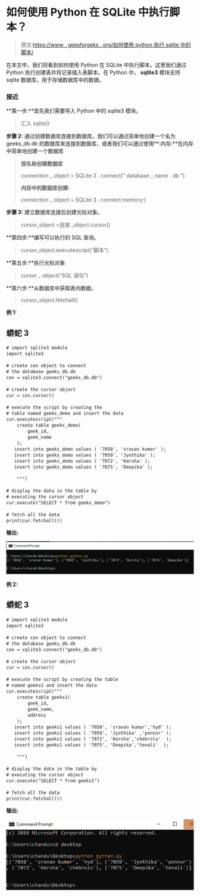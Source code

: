 # 如何使用 Python 在 SQLite 中执行脚本？

> 原文:[https://www . geesforgeks . org/如何使用 python 执行 sqlite 中的脚本/](https://www.geeksforgeeks.org/how-to-execute-a-script-in-sqlite-using-python/)

在本文中，我们将看到如何使用 Python 在 SQLite 中执行脚本。这里我们通过 Python 执行创建表并将记录插入表脚本。在 Python 中， **sqlite3** 模块支持 sqlite 数据库，用于存储数据库中的数据。

### **接近**

**第一步:**首先我们需要导入 Python 中的 sqlite3 模块。

> 汇入 sqlite3

**步骤 2:** 通过创建数据库连接到数据库。我们可以通过简单地创建一个名为 geeks_db.db 的数据库来连接到数据库，或者我们可以通过使用**:内存:**在内存中简单地创建一个数据库

> **按名称创建数据库**
> 
> connection _ object = SQLite 3 . connect(" database _ name . db ")
> 
> **内存中的数据库创建:**
> 
> connection _ object = SQLite 3 . connect:memory:)

**步骤 3:** 建立数据库连接后创建光标对象。

> cursor_object =连接 _object.cursor()

**第四步:**编写可以执行的 SQL 查询。

> cursor_object.executescript(“脚本”)

**第五步:**执行光标对象

> cursor _ object(“SQL 语句”)

**第六步:**从数据库中获取表内数据。

> cursor_object.fetchall()

**例 1:**

## 蟒蛇 3

```
# import sqlite3 module
import sqlite3

# create con object to connect 
# the database geeks_db.db
con = sqlite3.connect("geeks_db.db")

# create the cursor object
cur = con.cursor()

# execute the script by creating the 
# table named geeks_demo and insert the data
cur.executescript("""
    create table geeks_demo(
        geek_id,
        geek_name
    );
   insert into geeks_demo values ( '7058', 'sravan kumar' );
   insert into geeks_demo values ( '7059', 'Jyothika' );
   insert into geeks_demo values ( '7072', 'Harsha' );
   insert into geeks_demo values ( '7075', 'Deepika' );

    """)

# display the data in the table by 
# executing the cursor object
cur.execute("SELECT * from geeks_demo")

# fetch all the data
print(cur.fetchall())
```

**输出:**

![](img/3dfe8021caf005d95e23bca482727bd7.png)

**例 2:**

## 蟒蛇 3

```
# import sqlite3 module
import sqlite3

# create con object to connect 
# the database geeks_db.db
con = sqlite3.connect("geeks_db.db")

# create the cursor object
cur = con.cursor()

# execute the script by creating the table
# named geeks1 and insert the data
cur.executescript("""
    create table geeks1(
        geek_id,
        geek_name,
        address
    );
   insert into geeks1 values ( '7058', 'sravan kumar','hyd' );
   insert into geeks1 values ( '7059', 'Jyothika' ,'ponnur' );
   insert into geeks1 values ( '7072', 'Harsha','chebrolu'  );
   insert into geeks1 values ( '7075', 'Deepika','tenali'  );

    """)

# display the data in the table by 
# executing the cursor object
cur.execute("SELECT * from geeks1")

# fetch all the data
print(cur.fetchall())
```

**输出:**

![](img/a430d75afc51c65dc2b66b276a08d395.png)